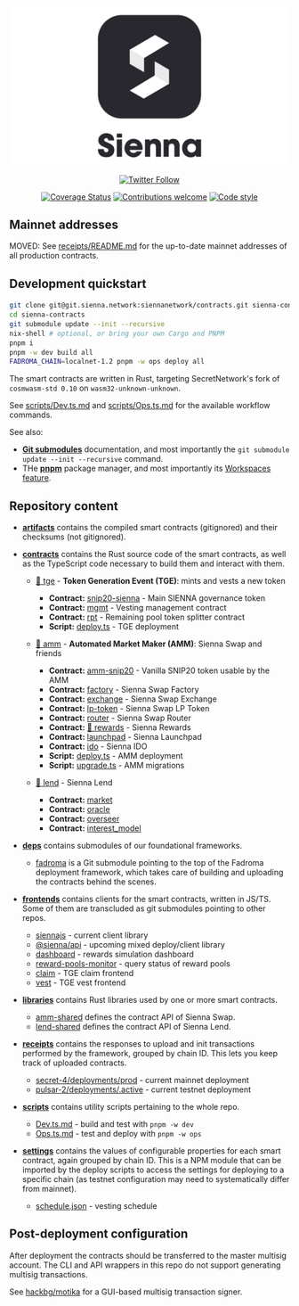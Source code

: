 <div align="center">

[![](/logo.svg)](https://sienna.network/)

[![Twitter Follow](https://img.shields.io/twitter/follow/sienna_network?style=plastic&logo=twitter)](https://twitter.com/sienna_network)

[![Coverage Status](https://coveralls.io/repos/github/SiennaNetwork/sienna/badge.svg?branch=dev&t=s6kRdI)](https://coveralls.io/github/SiennaNetwork/sienna?branch=dev)
[![Contributions welcome](https://img.shields.io/badge/contributions-welcome-brightgreen.svg?style=flat)](CONTRIBUTING.md)
[![Code style](https://img.shields.io/badge/code%20style-open--minded-%239013fe)](CONTRIBUTING.md#coding-style)

</div>

## Mainnet addresses

MOVED: See [receipts/README.md](./receipts/README.md#mainnet-addresses) for the up-to-date
mainnet addresses of all production contracts.

## Development quickstart

```sh
git clone git@git.sienna.network:siennanetwork/contracts.git sienna-contracts
cd sienna-contracts
git submodule update --init --recursive
nix-shell # optional, or bring your own Cargo and PNPM
pnpm i
pnpm -w dev build all
FADROMA_CHAIN=localnet-1.2 pnpm -w ops deploy all
```

The smart contracts are written in Rust, targeting SecretNetwork's fork of `cosmwasm-std 0.10`
on `wasm32-unknown-unknown`.

See [scripts/Dev.ts.md](./scripts/Dev.ts.md)
and [scripts/Ops.ts.md](./scripts/Ops.ts.md)
for the available workflow commands.

See also:
* **[Git submodules](https://git-scm.com/book/en/v2/Git-Tools-Submodules)** documentation,
  and most importantly the `git submodule update --init --recursive` command.
* THe **[pnpm](https://pnpm.io/)** package manager, and most importantly
  its [Workspaces feature](https://pnpm.io/workspaces).

## Repository content

* [**artifacts**](./artifacts) contains the compiled smart contracts (gitignored)
  and their checksums (not gitignored).

* [**contracts**](./contracts) contains the Rust source code of the smart contracts,
  as well as the TypeScript code necessary to build them and interact with them.

  * [📖 tge](./contracts/tge) - **Token Generation Event (TGE)**: mints and vests a new token
    * **Contract:** [snip20-sienna](./contracts/tge/snip20-sienna) - Main SIENNA governance token
    * **Contract:** [mgmt](./contracts/tge/mgmt) - Vesting management contract
    * **Contract:** [rpt](./contracts/tge/rpt) - Remaining pool token splitter contract
    * **Script:**   [deploy.ts](./contracts/tge/deploy.ts) - TGE deployment

  * [📖 amm](./contracts/amm) - **Automated Market Maker (AMM)**: Sienna Swap and friends
    * **Contract:** [amm-snip20](./contracts/amm/amm-snip20) - Vanilla SNIP20 token usable by the AMM
    * **Contract:** [factory](./contracts/amm/factory) - Sienna Swap Factory
    * **Contract:** [exchange](./contracts/amm/exchange) - Sienna Swap Exchange
    * **Contract:** [lp-token](./contracts/amm/lp-token) - Sienna Swap LP Token
    * **Contract:** [router](./contracts/amm/router) - Sienna Swap Router
    * **Contract:** [📖 rewards](./contracts/amm/rewards) - Sienna Rewards
    * **Contract:** [launchpad](./contracts/amm/launchpas) - Sienna Launchpad
    * **Contract:** [ido](./contracts/amm/ido) - Sienna IDO
    * **Script:**   [deploy.ts](./contracts/amm/deploy.ts) - AMM deployment
    * **Script:**   [upgrade.ts](./contracts/amm/upgrade.ts) - AMM migrations

  * [📖 lend](./contracts/amm) - Sienna Lend
    * **Contract:** [market](./contracts/lend/market)
    * **Contract:** [oracle](./contracts/lend/oracle)
    * **Contract:** [overseer](./contracts/lend/overseer)
    * **Contract:** [interest_model](./contracts/lend/interest_model)

* [**deps**](./deps) contains submodules of our foundational frameworks.
  * [fadroma](./deps/fadroma) is a Git submodule pointing to the top of
    the Fadroma deployment framework, which takes care of building and uploading the
    contracts behind the scenes.

* [**frontends**](./frontends) contains clients for the smart contracts, written in JS/TS.
  Some of them are transcluded as git submodules pointing to other repos.
  * [siennajs](./frontends/siennajs) - current client library
  * [@sienna/api](./frontends/api) - upcoming mixed deploy/client library
  * [dashboard](./frontends/dashboard) - rewards simulation dashboard
  * [reward-pools-monitor](./frontends/reward-pools-monitor) - query status of reward pools
  * [claim](./frontends/claim) - TGE claim frontend
  * [vest](./frontends/vest) - TGE vest frontend

* [**libraries**](./libraries) contains Rust libraries used by one or more smart contracts.
  * [amm-shared](./libraries/amm-shared) defines the contract API of Sienna Swap.
  * [lend-shared](./libraries/lend-shared) defines the contract API of Sienna Lend.

* [**receipts**](./receipts) contains the responses to upload and init transactions
  performed by the framework, grouped by chain ID. This lets you keep track of uploaded
  contracts.
  * [secret-4/deployments/prod](./receipts/secret-4/deployments/prod) - current mainnet deployment
  * [pulsar-2/deployments/.active](./receipts/pulsar-2/deployments/.active) - current testnet deployment

* [**scripts**](./scripts) contains utility scripts pertaining to the whole repo.
  * [Dev.ts.md](./scripts/Dev.ts.md) - build and test with `pnpm -w dev`
  * [Ops.ts.md](./scripts/Ops.ts.md) - test and deploy with `pnpm -w ops`

* [**settings**](./settings) contains the values of configurable properties for each
  smart contract, again grouped by chain ID. This is a NPM module that can be imported
  by the deploy scripts to access the settings for deploying to a specific chain
  (as testnet configuration may need to systematically differ from mainnet).
  * [schedule.json](./settings/schedule.json) - vesting schedule

## Post-deployment configuration

After deployment the contracts should be
transferred to the master multisig account.
The CLI and API wrappers in this repo
do not support generating multisig transactions.

See [hackbg/motika](https://github.com/hackbg/motika)
for a GUI-based multisig transaction signer.
